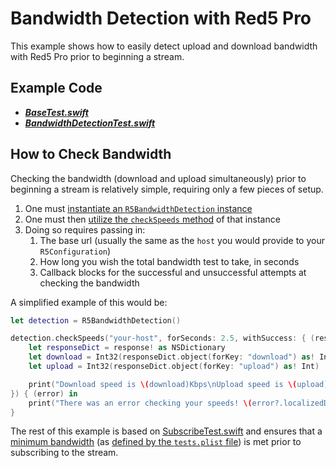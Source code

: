 # Bandwidth Detection with Red5 Pro

This example shows how to easily detect upload and download bandwidth with Red5 Pro prior to beginning a stream.

## Example Code

* **_[BaseTest.swift](../BaseTest.swift)_**
* **_[BandwidthDetectionTest.swift](BandwidthDetectionTest.swift)_**

## How to Check Bandwidth

Checking the bandwidth (download and upload simultaneously) prior to beginning a stream is relatively simple, requiring only a few pieces of setup.

1. One must [instantiate an `R5BandwidthDetection` instance](BandwidthDetectionTest.swift#L26)
2. One must then [utilize the `checkSpeeds` method](BandwidthDetectionTest.swift#L32) of that instance
3. Doing so requires passing in:
	1. The base url (usually the same as the `host` you would provide to your `R5Configuration`)
	2. How long you wish the total bandwidth test to take, in seconds
	3. Callback blocks for the successful and unsuccessful attempts at checking the bandwidth

A simplified example of this would be:

```swift
let detection = R5BandwidthDetection()

detection.checkSpeeds("your-host", forSeconds: 2.5, withSuccess: { (response) in
    let responseDict = response! as NSDictionary
    let download = Int32(responseDict.object(forKey: "download") as! Int)
    let upload = Int32(responseDict.object(forKey: "upload") as! Int)

    print("Download speed is \(download)Kbps\nUpload speed is \(upload)Kbps\n")
}) { (error) in
    print("There was an error checking your speeds! \(error?.localizedDescription ?? "Unknown error")")
}
```

The rest of this example is based on [SubscribeTest.swift](../Subscribe/) and ensures that a [minimum bandwidth](BandwidthDetectionTest.swift#L38) (as [defined by the `tests.plist` file](../tests.plist#L11-12)) is met prior to subscribing to the stream.
